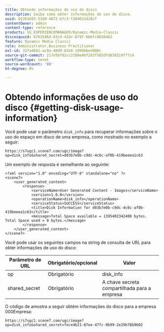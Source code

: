 ```yaml
---
title: Obtendo informações de uso do disco
description: Saiba como obter informações de uso do disco.
uuid: 01361693-53d0-4072-b7c3-f284631d28cf
contentOwner: admin
content-type: reference
products: SG_EXPERIENCEMANAGER/Dynamic-Media-Classic
discoiquuid: 6763546d-83c4-42dc-879f-6bbfc8b56482
feature: Dynamic Media Classic
role: Administrator,Business Practitioner
exl-id: 337a4681-ac9a-40d9-82e8-1999bbed980c
source-git-commit: 217e5bf81cc2108e4bf283f585dfd83d319ff7c9
workflow-type: tm+mt
source-wordcount: '88'
ht-degree: 0%

---
```


# Obtendo informações de uso do disco {#getting-disk-usage-information}

Você pode usar o parâmetro `disk_info` para recuperar informações sobre o uso do espaço em disco de uma empresa, como mostrado no exemplo a seguir:

```as3
https://s7ugc1.scene7.com/ugc/image?op=disk_info&shared_secret=d03b7e0b-c9dc-4c6c-af0b-419beeea1c63
```

Um exemplo de resposta é semelhante ao seguinte:

```as3
<?xml version="1.0" encoding="UTF-8" standalone="no" ?> 
<scene7> 
    <user_generated_content> 
        <response> 
            <serviceName>User Generated Content - Images</serviceName> 
            <version>1.0.0</version> 
            <operationName>disk_info</operationName> 
            <serviceStatus>SUCCESS</serviceStatus> 
            <title>Disk Information for d03b7e0b-c9dc-4c6c-af0b-419beeea1c63</title> 
            <message>Total Space available = 1395402342400 bytes. Total Space used = 0 bytes.</message> 
        </response> 
    </user_generated_content> 
</scene7>
```

Você pode usar os seguintes campos na string de consulta de URL para obter informações de uso do disco:

| Parâmetro de URL | Obrigatório/opcional | Valor |
|--- |--- |--- |
| op | Obrigatório | disk_info |
| shared_secret | Obrigatório | A chave secreta compartilhada para a empresa |

O código de amostra a seguir obtém informações do disco para a empresa 000Empresa:

```as3
https://s7ugc1.scene7.com/ugc/image?op=disk_info&shared_secret=fece4b21-87ee-47fc-9b99-2e29b78b9602
```
